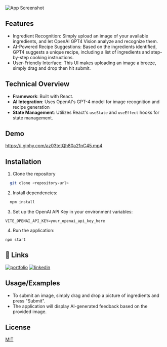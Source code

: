 
![App Screenshot](https://i.ibb.co/1m9YRWT/Screenshot-2024-02-25-at-4-49-07-PM.png)


## Features

- Ingredient Recognition: Simply upload an image of your available ingredients, and let OpenAI GPT4 Vision analyze and recognize them.
- AI-Powered Recipe Suggestions: Based on the ingredients identified, GPT4 suggests a unique recipe, including a list of ingredients and step-by-step cooking instructions.
- User-Friendly Interface: This UI makes uploading an image a breeze, simply drag and drop then hit submit.




## Technical Overview

- **Framework**: Built with React.
- **AI Integration**: Uses OpenAI's GPT-4 model for image recognition and recipe generation
- **State Management**: Utilizes React's `useState` and `useEffect` hooks for state management.



## Demo

https://i.giphy.com/az03tetQh80a21nC45.mp4


## Installation

1. Clone the repository

```bash
  git clone <repository-url> 
```
2. Install dependencies:
```bash
  npm install

```
3. Set up the OpenAI API Key in your environment variables:
```
VITE_OPENAI_API_KEY=your_openai_api_key_here
```
4. Run the application:
```
npm start
```
    
## 🔗 Links
[![portfolio](https://img.shields.io/badge/my_portfolio-000?style=for-the-badge&logo=ko-fi&logoColor=white)](https://cs.newpaltz.edu/~dimapanh1/)
[![linkedin](https://img.shields.io/badge/linkedin-0A66C2?style=for-the-badge&logo=linkedin&logoColor=white)](https://www.linkedin.com/in/hamil-dimapanat-1b6057167/)


## Usage/Examples

- To submit an image, simply drag and drop a picture of ingredients and press "Submit".
- The application will display AI-generated feedback based on the provided image.


## License

[MIT](https://choosealicense.com/licenses/mit/)

